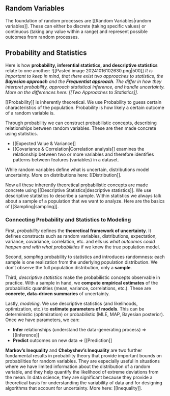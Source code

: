 ## Random Variables
The foundation of random processes are [[Random Variables|random variables]]. These can either be discrete (taking specific values) or continuous (taking any value within a range) and represent possible outcomes from random processes.
## Probability and Statistics
Here is how **probability, inferential statistics, and descriptive statistics** relate to one another:
![[Pasted image 20241016102630.png|500]]
*It is important to keep in mind, that there exist two approaches to statistics, the **Bayesian approach** and the **Frequentist approach**. The differ in how they interpret probability, approach statistical inference, and handle uncertainty. More on the differences here: [[Two Approaches to Statistics]].*

[[Probability]] is inherently theoretical. We use Probability to guess certain characteristics of the population. Probability is how likely a certain outcome of a random variable is.

Through probability we can construct probabilistic concepts, describing relationships between random variables. These are then made concrete using statistics.
- [[Expected Value & Variance]]
- [[Covariance & Correlation|Correlation analysis]] examines the relationship between two or more variables and therefore identifies patterns between features (variables) in a dataset. 

While random variables define what is uncertain, distributions model uncertainty. More on distributions here: [[Distribution]].

Now all these inherently theoretical probabilistic concepts are made concrete using [[Descriptive Statistics|descriptive statistics]]. We use descriptive statistics to describe a sample. Within statistics we always talk about a sample of a population that we want to analyze. Here are the basics of [[Sampling|sampling]].
### Connecting Probability and Statistics to Modeling
First, *probability* defines the **theoretical framework of uncertainty**. It defines constructs such as random variables, distributions, expectation, variance, covariance, correlation, etc. and ells us _what outcomes could happen and with what probabilities_ if we knew the true population model.

Second, *sampling* probability to statistics and introduces randomness: each sample is one realization from the underlying population distribution. We don’t observe the full population distribution, only a **sample**.

Third, *descriptive statistics* make the probabilistic concepts observable in practice. With a sample in hand, we **compute empirical estimates** of the probabilistic quantities (mean, variance, correlations, etc.). These are **concrete, data-driven summaries** of uncertainty.

Lastly, *modeling*. We use descriptive statistics (and likelihoods, optimization, etc.) to **estimate parameters of models**. This can be deterministic (optimization) or probabilistic (MLE, MAP, Bayesian posterior). Once we have parameters, we can:
- **Infer** relationships (understand the data-generating process) => [[Inference]]
- **Predict** outcomes on new data => [[Prediction]]

**Markov’s Inequality** and **Chebyshev’s Inequality** are two further fundamental results in probability theory that provide important bounds on probabilities for random variables. They are especially useful in situations where we have limited information about the distribution of a random variable, and they help quantify the likelihood of extreme deviations from the mean. In data science, they are significant because they provide a theoretical basis for understanding the variability of data and for designing algorithms that account for uncertainty. More here: [[Inequality]].

